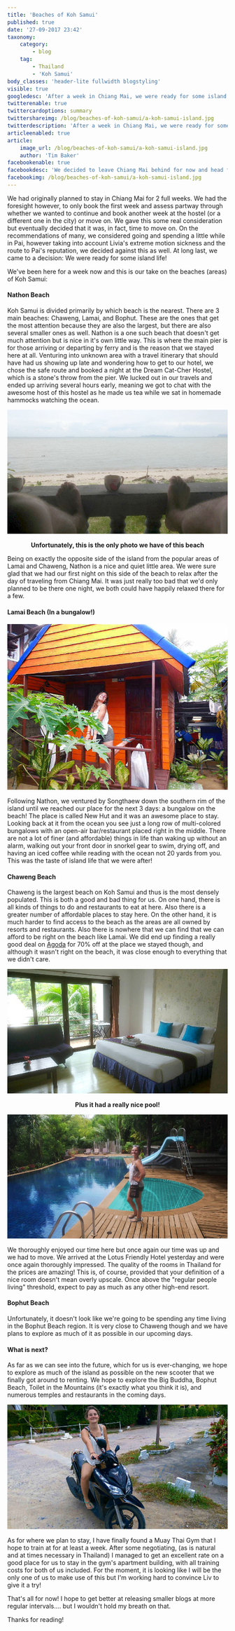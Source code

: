 ```yaml
---
title: 'Beaches of Koh Samui'
published: true
date: '27-09-2017 23:42'
taxonomy:
    category:
        - blog
    tag:
        - Thailand
        - 'Koh Samui'
body_classes: 'header-lite fullwidth blogstyling'
visible: true
googledesc: 'After a week in Chiang Mai, we were ready for some island life and left for the beaches of Koh Samui! Time for some sandy beaches and sun!'
twitterenable: true
twittercardoptions: summary
twittershareimg: /blog/beaches-of-koh-samui/a-koh-samui-island.jpg
twitterdescription: 'After a week in Chiang Mai, we were ready for some island life and left for the beaches of Koh Samui! Time for some sandy beaches and sun!'
articleenabled: true
article:
    image_url: /blog/beaches-of-koh-samui/a-koh-samui-island.jpg
    author: 'Tim Baker'
facebookenable: true
facebookdesc: 'We decided to leave Chiang Mai behind for now and head for the islands. And where better to go to have drinks on the beach, do some snorkeling and explore than Koh Samui! As Thailand''s second largest island with long stretches of beautiful beaches, this is exactly where we want to be!'
facebookimg: /blog/beaches-of-koh-samui/a-koh-samui-island.jpg
---
```


We had originally planned to stay in Chiang Mai for 2 full weeks. We had the foresight however, to only book the first week and assess partway through whether we wanted to continue and book another week at the hostel (or a different one in the city) or move on. We gave this some real consideration but eventually decided that it was, in fact, time to move on. On the recommendations of many, we considered going and spending a little while in Pai, however taking into account Livia's extreme motion sickness and the route to Pai's reputation, we decided against this as well. At long last, we came to a decision: We were ready for some island life!

We've been here for a week now and this is our take on the beaches (areas) of Koh Samui:

#### Nathon Beach
Koh Samui is divided primarily by which beach is the nearest. There are 3 main beaches: Chaweng, Lamai, and Bophut. These are the ones that get the most attention because they are also the largest, but there are also several smaller ones as well. Nathon is a one such beach that doesn't get much attention but is nice in it's own little way. This is where the main pier is for those arriving or departing by ferry and is the reason that we stayed here at all. Venturing into unknown area with a travel itinerary that should have had us showing up late and wondering how to get to our hotel, we chose the safe route and booked a night at the Dream Cat-Cher Hostel, which is a stone's throw from the pier. We lucked out in our travels and ended up arriving several hours early, meaning we got to chat with the awesome host of this hostel as he made us tea while we sat in homemade hammocks watching the ocean.

![Nathon Beach](nathon-beach.jpg)
<p style= "text-align: center"><b>Unfortunately, this is the only photo we have of this beach</b></p> 

Being on exactly the opposite side of the island from the popular areas of Lamai and Chaweng, Nathon is a nice and quiet little area. We were sure glad that we had our first night on this side of the beach to relax after the day of traveling from Chiang Mai. It was just really too bad that we'd only planned to be there one night, we both could have happily relaxed there for a few.

#### Lamai Beach (In a bungalow!)

![New Hut Bungalow](new-hut-bungalow.jpg)

Following Nathon, we ventured by Songthaew down the southern rim of the island until we reached our place for the next 3 days: a bungalow on the beach! The place is called New Hut and it was an awesome place to stay. Looking back at it from the ocean you see just a long row of multi-colored bungalows with an open-air bar/restaurant placed right in the middle. There are not a lot of finer (and affordable) things in life than waking up without an alarm, walking out your front door in snorkel gear to swim, drying off, and having an iced coffee while reading with the ocean not 20 yards from you. This was the taste of island life that we were after!

#### Chaweng Beach
Chaweng is the largest beach on Koh Samui and thus is the most densely populated. This is both a good and bad thing for us. On one hand, there is all kinds of things to do and restaurants to eat at here. Also there is a greater number of affordable places to stay here. On the other hand, it is much harder to find access to the beach as the areas are all owned by resorts and restaurants. Also there is nowhere that we can find that we can afford to be right on the beach like Lamai.
We did end up finding a really good deal on [Agoda](http://www.agoda.com) for 70% off at the place we stayed though, and although it wasn't right on the beach, it was close enough to everything that we didn't care. 

![Chaweng Park Place Room](chaweng-park-place-room.jpg)

<p style= "text-align: center"><b>Plus it had a really nice pool!</b></p> 

![Chaweng Park Place Pool](chaweng-park-place-pool.jpg)

We thoroughly enjoyed our time here but once again our time was up and we had to move. We arrived at the Lotus Friendly Hotel yesterday and were once again thoroughly impressed. The quality of the rooms in Thailand for the prices are amazing! This is, of course, provided that your definition of a nice room doesn't mean overly upscale. Once above the "regular people living" threshold, expect to pay as much as any other high-end resort.

#### Bophut Beach
Unfortunately, it doesn't look like we're going to be spending any time living in the Bophut Beach region. It is very close to Chaweng though and we have plans to explore as much of it as possible in our upcoming days.

#### What is next?
As far as we can see into the future, which for us is ever-changing, we hope to explore as much of the island as possible on the new scooter that we finally got around to renting. We hope to explore the Big Buddha, Bophut Beach, Toilet in the Mountains (it's exactly what you think it is), and numerous temples and restaurants in the coming days. 

![Livia on scooter](scooter-koh-samui.jpg)

As for where we plan to stay, I have finally found a Muay Thai Gym that I hope to train at for at least a week. After some negotiating, (as is natural and at times necessary in Thailand) I managed to get an excellent rate on a good place for us to stay in the gym's apartment building, with all training costs for both of us included. For the moment, it is looking like I will be the only one of us to make use of this but I'm working hard to convince Liv to give it a try!

That's all for now! I hope to get better at releasing smaller blogs at more regular intervals.... but I wouldn't hold my breath on that.

Thanks for reading!